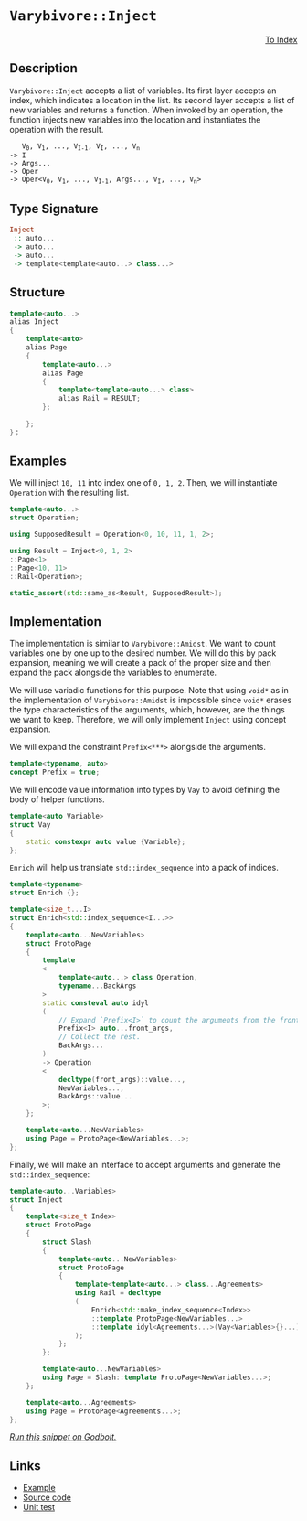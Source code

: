 <!-- Copyright 2024 Feng Mofan
SPDX-License-Identifier: Apache-2.0 -->

# `Varybivore::Inject`

<p style='text-align: right;'><a href="../../../facilities/metafunctions.md#varybivore-inject">To Index</a></p>

## Description

`Varybivore::Inject` accepts a list of variables.
Its first layer accepts an index, which indicates a location in the list.
Its second layer accepts a list of new variables and returns a function.
When invoked by an operation, the function injects new variables into the location and instantiates the operation with the result.

<pre><code>   V<sub>0</sub>, V<sub>1</sub>, ..., V<sub>I-1</sub>, V<sub>I</sub>, ..., V<sub>n</sub>
-> I
-> Args...
-> Oper
-> Oper&lt;V<sub>0</sub>, V<sub>1</sub>, ..., V<sub>I-1</sub>, Args..., V<sub>I</sub>, ..., V<sub>n</sub>&gt;</code></pre>

## Type Signature

```Haskell
Inject
 :: auto...
 -> auto...
 -> auto...
 -> template<template<auto...> class...>
```

## Structure

```C++
template<auto...>
alias Inject
{
    template<auto>
    alias Page
    {
        template<auto...>
        alias Page
        {
            template<template<auto...> class>
            alias Rail = RESULT;
        };
        
    };
}；
```

## Examples

We will inject `10, 11` into index one of `0, 1, 2`. Then, we will instantiate `Operation` with the resulting list.

```C++
template<auto...>
struct Operation;

using SupposedResult = Operation<0, 10, 11, 1, 2>;

using Result = Inject<0, 1, 2>
::Page<1>
::Page<10, 11>
::Rail<Operation>;

static_assert(std::same_as<Result, SupposedResult>);
```

## Implementation

The implementation is similar to `Varybivore::Amidst`.
We want to count variables one by one up to the desired number.
We will do this by pack expansion, meaning we will create a pack of the proper size and then expand the pack alongside the variables to enumerate.

We will use variadic functions for this purpose.
Note that using `void*` as in the implementation of `Varybivore::Amidst` is impossible since `void*` erases the type characteristics of the arguments, which, however, are the things we want to keep.
Therefore, we will only implement `Inject` using concept expansion.

We will expand the constraint `Prefix<***>` alongside the arguments.

```C++
template<typename, auto>
concept Prefix = true;
```

We will encode value information into types by `Vay` to avoid defining the body of helper functions.

```C++
template<auto Variable>
struct Vay
{
    static constexpr auto value {Variable};
};
```

`Enrich` will help us translate `std::index_sequence` into a pack of indices.

```C++
template<typename>
struct Enrich {};

template<size_t...I>
struct Enrich<std::index_sequence<I...>>
{
    template<auto...NewVariables>
    struct ProtoPage
    { 
        template
        <
            template<auto...> class Operation,
            typename...BackArgs
        >
        static consteval auto idyl
        (
            // Expand `Prefix<I>` to count the arguments from the front.
            Prefix<I> auto...front_args,
            // Collect the rest.
            BackArgs...
        )
        -> Operation
        <
            decltype(front_args)::value...,
            NewVariables...,
            BackArgs::value...
        >;
    };

    template<auto...NewVariables>
    using Page = ProtoPage<NewVariables...>;
};
```

Finally, we will make an interface to accept arguments and generate the `std::index_sequence`:

```C++
template<auto...Variables>
struct Inject
{
    template<size_t Index>
    struct ProtoPage
    {   
        struct Slash
        {
            template<auto...NewVariables>
            struct ProtoPage
            {
                template<template<auto...> class...Agreements>
                using Rail = decltype
                (
                    Enrich<std::make_index_sequence<Index>>
                    ::template ProtoPage<NewVariables...>
                    ::template idyl<Agreements...>(Vay<Variables>{}...)
                );
            };
        };

        template<auto...NewVariables>
        using Page = Slash::template ProtoPage<NewVariables...>;
    };

    template<auto...Agreements>
    using Page = ProtoPage<Agreements...>;
};
```

[*Run this snippet on Godbolt.*](https://godbolt.org/#z:OYLghAFBqd5QCxAYwPYBMCmBRdBLAF1QCcAaPECAMzwBtMA7AQwFtMQByARg9KtQYEAysib0QXACx8BBAKoBnTAAUAHpwAMvAFYTStJg1DIApACYAQuYukl9ZATwDKjdAGFUtAK4sGIAKwAzKSuADJ4DJgAcj4ARpjEEhrBAA6oCoRODB7evgGp6ZkC4ZExLPGJXMm2mPaOAkIETMQEOT5%2BQTV1WY3NBCXRcQlJwQpNLW15nWN9A2UVIwCUtqhexMjsHAD0AFR7%2BweHRztbJhoAgrv7ANQAIpgprozIeJgK1wenF1fHv4df5zOgLMgQiyG8WGuJkCbi8jlohAAntDsEDzKCGOCvJDoW5kGN0FgqCi0d8DtdlMRMDRVB99gCCJgWCkDIzcQREY9mGxSNcmHDUCSLmhMQ8CBSqTSoYFbtcCMQvJhoVYLkCfjtrgA1JiIul7BlMllMNkw/lELXNPBMWL0IXnMYKhwW5GqgDsFmuM0cyGuIrGmFUKWIfIF1wAbmJFVD3driFabUrXbdldHk4EVYCyX9s581eSAJLM%2BhsQTGrJ6k55nPVgFVvbXbAMOPIBAVg1F41KmEcrmsLuoi4OrxOxvN1smd0TtMZoGMjsmtwZABemAA%2BgQAHRb/N2ocjpt4Fu4gkgEARLCqVdKACOitFuPzW43JMCA8Bk4u1y/csNrK7bjNVAnyiTAAHdY3jegFDtb9PXlYdxUpVAiGUJhgCVT9vwnD0gVg2C5yNNlMLw6U3Fwki8IIv9cUAp8UV9AwFHeAB5R5iDLARSHIijvx7Rg%2ByfCwmGQABrc5iGAaDiLwmCKK9Q9fQEf0I1oENzTwdBEVobi8IgHSeK2LYG0DQx0ChAA2DRKWpPBVAfElLLlVBFK8QQ5QQTA%2BQknxGAId4qGIVAWHczyAtkZ9pJ46yaXs181KArcwsEVdmkkrjIoowzrhyOoQuuKkxgi84eNgoTRPEyS6Iyr9Fn078AFp6NYhIOIYOqv1xdq8KwcE%2BOoQLktShRFlPFTFSfdLipKr8QPAy1rSgiautK4SxIkhRRsjTAqqmkiXwzWCp2VUldp/ed/1ordZogha3lkr8vAyIwKTQzzoVlJCUNe3FrvmhMFDo19jrdacTvVa58wYbRMCdXMLiozsaIFJ8bv%2B3d4KdSHoYcNEP1OhGF2XNdxUhi97rgx1EMCr70J07CsOqimEOuIRGIQLrsOW3jf0R01kausDUag8meL3KnkNQVDacZw68emkiCf/RWkaIQHsAYpgmKfc5gCpJlfOgoGZYox6ImAa4ACUmDoaVZR62g%2BK5ki9ON6bR0PdmYRPEAWCYES13PAMr0wW9nn/UmAxfN95ZK09FYlCWpf/X641ugGtxFmPvzjnnGWuDStNxHW9ZLPy1YgbVkRhIW7qByckyfWrXbw2r0yd1NgdO2XQdVRnlb51WBbm1O0aNrvv1N56k9tlm2Zz86E5p5PBb%2BxaM6BtvpKOzfM3x3OLv5jdi8wfXBEN6OJ6e83p/exfJe%2BmFj9Psv19RHft5nLNq3pOsNWwVRWAsk8nDS438QG/2uM1di9QGBtlnPvFWCVnxjzFpAtirVO4QKEF4FIaQlDoAtm8LwDs4EXEnubbBuD0iYAIUQkht8oEYJhBoXkVRWFcFYbyMw%2B0wbkkIQoYh4oQHkMtnQ8Ut8sYwwILiFh1wOHXG4WPU8SdcRcDtMoh%2Bbg2FyLUUokAVs6C4kYTAnhvdQE3AACpvCET/QcTRvQpSYgkAgEBvYKD7I43E/DBG8koXgmh3iHYolbhYDgyxaCcH8LwPwHAtCkFQJwMilhrCelWOsN6IIeCkAIJoMJywRIBEkBuDQAAOMwZgACcFSuD%2BFKSUrgrpXTSAiRwSQvAWBJBYTEuJCSOC8A2iwnJsSwmkDgLAGAiAQCrAICkOE5BKBoGZHQBIUQ%2BycFUCU8y9VzKSGuMAZAPopAbjMLwGhhASAaT0PwQQIgxDsCkDIQQigVDqGGaQXQHDQLsRSJwHg4TInRNyfEzgzE4SzPFKgKg1wNlbJ2Xsg5ciilmGuBADwSz6DBnRFwRYvAhlaGWBAJAiyUjLLIBQCAxLSUgGAFIMwfA6CMmIBtCAsQgWxAiM0REvzeDsuYMQREzFYjYyGVkxZpdmIMFoFyt5WBYheGAABWgtANrcF4FgX2RhxAyrwFSBweAwxvCBQGGGcJNhZIiIyFpcSESxHYvyjwWAgXyjwB01VpADXEFiNQ%2B4GrgAIiMLk5YVADCSU1K8UCzUYlZOucIUQ4gHkxueWoIFHz9CGGMNYaw%2Bg8CxA2pAZYqAUgwJVfVAk71TDJMsGYHpHq4xYDzRAZYdgpFZBcAwdwnh2h6DCBEQY5RhgcLwUUbIna8iDsKDAuYQxKhdBbQ0cYrRR1%2BA4c2vV87Zi9vmAO2wC7JjLp3Ru0o06JBNrSRsE9%2BgAWkG6bwXp0LNnbN2fsw5SKUW4HOZizJOLsmBuWB5JgWBEiNtIAUyQgQNwVMCE0jQkgzCSEshofw5kKmXtae0kAgQuAbnMlwcyJSKn1PMv4SQNTIPmWvUC3p/SQCDMDaMiZhKplgrmeSylGLVlsE4M0FgYZXT1SYBrZ6XAKkbiw3Es5RA61XNkLc%2BN0hE1KGTW83QdKvlMB%2Baq/5HAokUbeb00FMy4TXEhfe2FuzwTprkSJsTKK0UkoxVCEEZhv14pGYxtjCR5kUqCvZ4YFmjDCbYTQB2CRmWsrebyzl3LSCRf5YK4V0WxW%2BQlVKoFsr5WKuVdF9V6atVxPwLqxwBqVXidUCaxk0WLW1CBTau1iIHWbDic611WSPVeqUD63LZs6PBrQgoMNYFI3RZjbJ%2B58nZBJteXElTaaA0VqsJYbNub4AFqLVkEtZaZTzesNW29taNKGvzbOtdfgICuD3d29tU7%2B0zqHTAi746MiTs3celdtQ50MF6BMJdehV0wK%2B/0F7N3fu7p%2Byuhd12FjYpWGsc90OWk6ZvcCjgpnH2CfNsJ0TxS334Ek45zDLnf2kH/YBygWm2mkA6YEETMHXT%2BAqY0wIsH4Mkd0z0zg1HaPDIJQxpA0zwVeY88QDjmxuNwpYAoMMPowyY7/GMU5uOLnoGkzcuNY3HnyEU1NnQGHSBqY0381DiPKMguYxCqFqhxeS%2Bl7LzsYxbM%2BdJfjwIhPuejKJY7jFgvPfDCl7g1cMuKmrjlwQVclv5MMtC5QcLcTYvSqyXH%2BLUjEtBXFZK6V%2BXMByoVWILLbqcuasa2qnVLbitGrK8gU1lXBDVbebVzlDWnVxha7wNr3qmRdYDW73robw1DbdSNtXEhxtPK1ym3XBg5uZsWzahtq3i2cC2CebbVaa0JDrYd4Df3W1nfbQ9kIV2gdQ9IHdrI%2B/T/FCP9u7f67vu5H3Tfz7EOr8zpmHfrt4PD19qh6e2H9ytPG56acDQpW5S7hi26Mj24QDvp45Yqu74p/qYAAbDDAYtIU4dKVIbiBCBD%2BC1IkYaDJBQZ4Zs63oc62A0Y/rc75IgCSD%2BAQYNKugEElKSDVJcBlJmDkYtKBCApAF9KUEIGoYnIkHI64pE4eoZDOCSBAA%3D)

## Links

- [Example](../../../code/facilities/metafunctions/varybivore/inject/implementation.hpp)
- [Source code](../../../../conceptrodon/descend/varybivore/inject.hpp)
- [Unit test](../../../../tests/unit/metafunctions/varybivore/inject.test.hpp)
